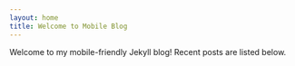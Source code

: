```yaml
---
layout: home
title: Welcome to Mobile Blog
---
```


Welcome to my mobile-friendly Jekyll blog! Recent posts are listed below.